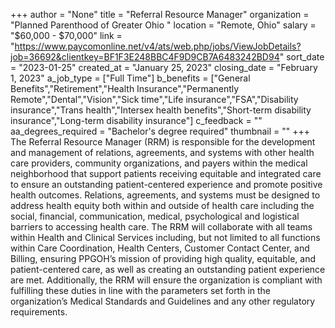 +++
author = "None"
title = "Referral Resource Manager"
organization = "Planned Parenthood of Greater Ohio "
location = "Remote, Ohio"
salary = "$60,000 - $70,000"
link = "https://www.paycomonline.net/v4/ats/web.php/jobs/ViewJobDetails?job=36692&clientkey=BF1F3E248BBC4F9D9CB7A6483242BD94"
sort_date = "2023-01-25"
created_at = "January 25, 2023"
closing_date = "February 1, 2023"
a_job_type = ["Full Time"]
b_benefits = ["General Benefits","Retirement","Health Insurance","Permanently Remote","Dental","Vision","Sick time","Life insurance","FSA","Disability insurance","Trans health","Intersex health benefits","Short-term disability insurance","Long-term disability insurance"]
c_feedback = ""
aa_degrees_required = "Bachelor's degree required"
thumbnail = ""
+++
The Referral Resource Manager (RRM) is responsible for the development and management of relations, agreements, and systems with other health care providers, community organizations, and payers within the medical neighborhood that support patients receiving equitable and integrated care to ensure an outstanding patient-centered experience and promote positive health outcomes. Relations, agreements, and systems must be designed to address health equity both within and outside of health care including the social, financial, communication, medical, psychological and logistical barriers to accessing health care. The RRM will collaborate with all teams within Health and Clinical Services including, but not limited to all functions within Care Coordination, Health Centers, Customer Contact Center, and Billing, ensuring PPGOH’s mission of providing high quality, equitable, and patient-centered care, as well as creating an outstanding patient experience are met. Additionally, the RRM will ensure the organization is compliant with fulfilling these duties in line with the parameters set forth in the organization’s Medical Standards and Guidelines and any other regulatory requirements.